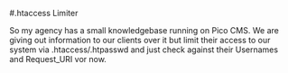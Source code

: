 #.htaccess Limiter

So my agency has a small knowledgebase running on Pico CMS. We are giving out information to our clients over it but limit their access to our system via .htaccess/.htpasswd and just check against their Usernames and Request_URI vor now.
